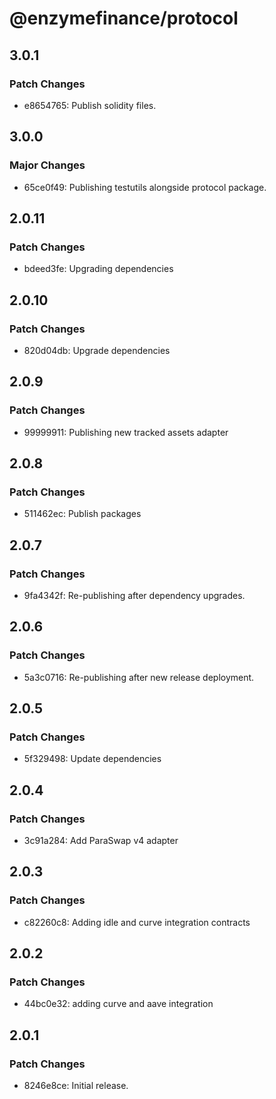 # @enzymefinance/protocol

## 3.0.1

### Patch Changes

- e8654765: Publish solidity files.

## 3.0.0

### Major Changes

- 65ce0f49: Publishing testutils alongside protocol package.

## 2.0.11

### Patch Changes

- bdeed3fe: Upgrading dependencies

## 2.0.10

### Patch Changes

- 820d04db: Upgrade dependencies

## 2.0.9

### Patch Changes

- 99999911: Publishing new tracked assets adapter

## 2.0.8

### Patch Changes

- 511462ec: Publish packages

## 2.0.7

### Patch Changes

- 9fa4342f: Re-publishing after dependency upgrades.

## 2.0.6

### Patch Changes

- 5a3c0716: Re-publishing after new release deployment.

## 2.0.5

### Patch Changes

- 5f329498: Update dependencies

## 2.0.4

### Patch Changes

- 3c91a284: Add ParaSwap v4 adapter

## 2.0.3

### Patch Changes

- c82260c8: Adding idle and curve integration contracts

## 2.0.2

### Patch Changes

- 44bc0e32: adding curve and aave integration

## 2.0.1

### Patch Changes

- 8246e8ce: Initial release.
